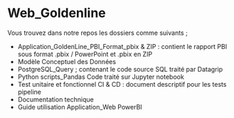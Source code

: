 # Web_Goldenline
Vous trouvez dans notre repos les dossiers comme suivants ;
-	Application_GoldenLine_PBI_Format_pbix & ZIP : contient le rapport PBI sous format .pbix / PowerPoint et .pbix en ZIP
-	Modèle Conceptuel des Données
-	PostgreSQL_Query ; contenant le code source SQL traité par Datagrip
-	Python scripts_Pandas Code traité sur Jupyter notebook 
-	Test unitaire et fonctionnel CI & CD : document descriptif pour les tests pipeline
-	Documentation technique
-	Guide utilisation Application_Web PowerBI
